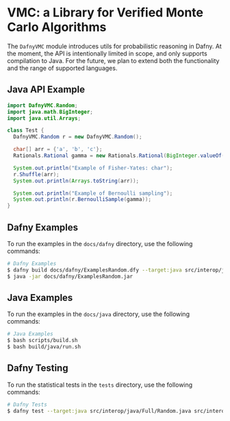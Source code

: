 # VMC: a Library for Verified Monte Carlo Algorithms

The `DafnyVMC` module introduces utils for probabilistic reasoning in Dafny. At the moment, the API is intentionally limited in scope, and only supports compilation to Java. For the future, we plan to extend both the functionality and the range of supported languages.

## Java API Example

```java
import DafnyVMC.Random;
import java.math.BigInteger;
import java.util.Arrays;

class Test {
  DafnyVMC.Random r = new DafnyVMC.Random();

  char[] arr = {'a', 'b', 'c'};
  Rationals.Rational gamma = new Rationals.Rational(BigInteger.valueOf(3), BigInteger.valueOf(5));

  System.out.println("Example of Fisher-Yates: char");
  r.Shuffle(arr);
  System.out.println(Arrays.toString(arr));

  System.out.println("Example of Bernoulli sampling");
  System.out.println(r.BernoulliSample(gamma));
}
```

## Dafny Examples

To run the examples in the `docs/dafny` directory, use the following commands:

```bash
# Dafny Examples
$ dafny build docs/dafny/ExamplesRandom.dfy --target:java src/interop/java/Full/Random.java src/interop/java/Part/Random.java dfyconfig.toml --no-verify
$ java -jar docs/dafny/ExamplesRandom.jar
```

## Java Examples

To run the examples in the `docs/java` directory, use the following commands:

```bash
# Java Examples
$ bash scripts/build.sh 
$ bash build/java/run.sh  
```

## Dafny Testing

To run the statistical tests in the `tests` directory, use the following commands:

```bash
# Dafny Tests
$ dafny test --target:java src/interop/java/Full/Random.java src/interop/java/Part/Random.java tests/TestsRandom.dfy tests/Tests.dfy dfyconfig.toml --no-verify
```



